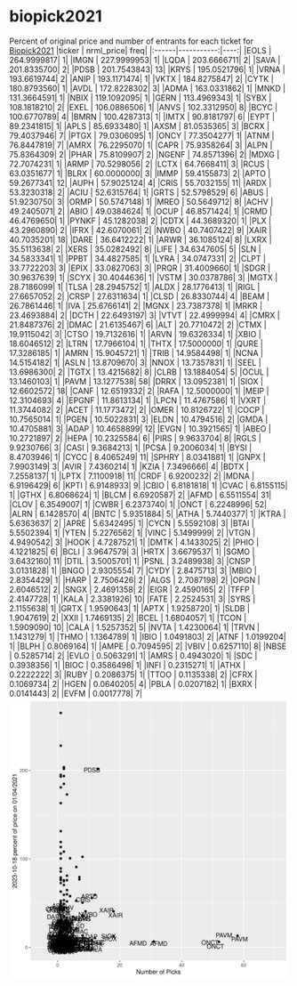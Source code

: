 # biopick2021
Percent of original price and number of entrants for each ticket for [Biopick2021](https://twitter.com/hashtag/Biopick2021)
|ticker |  nrml_price| freq|
|:------|-----------:|----:|
|EOLS   | 264.9999817|    1|
|IMGN   | 227.9999953|    1|
|LQDA   | 203.6666711|    2|
|SAVA   | 201.8335700|    2|
|PDSB   | 201.7543843|   13|
|KRYS   | 195.0521796|    1|
|VRNA   | 193.6619744|    2|
|ANIP   | 193.1171474|    1|
|VKTX   | 184.8275847|    2|
|CYTK   | 180.8793560|    1|
|AVDL   | 172.8228302|    3|
|ADMA   | 163.0331862|    1|
|MNKD   | 131.3664591|    1|
|NBIX   | 119.1092095|    1|
|GERN   | 113.4969343|    1|
|SYBX   | 108.1818210|    2|
|EXEL   | 106.0886506|    1|
|ANVS   | 102.3312950|    8|
|BCYC   | 100.6770789|    4|
|BMRN   | 100.4287313|    1|
|IMTX   |  90.8181797|    6|
|EYPT   |  89.2341815|    1|
|APLS   |  85.6933480|    1|
|AXSM   |  81.0535365|    3|
|BCRX   |  79.4037946|    7|
|PTGX   |  79.0306095|    1|
|ONCY   |  77.3504277|    1|
|ATNM   |  76.8447819|    7|
|AMRX   |  76.2295070|    1|
|CAPR   |  75.9358264|    3|
|ALPN   |  75.8364309|    2|
|PHAR   |  75.8109907|    2|
|NGENF  |  74.8571396|    2|
|MDXG   |  72.7074231|    1|
|ARMP   |  70.5298056|    2|
|LCTX   |  64.7668411|    3|
|RCUS   |  63.0351677|    1|
|BLRX   |  60.0000000|    3|
|IMMP   |  59.4155873|    2|
|APTO   |  59.2677341|   12|
|AUPH   |  57.9025124|    4|
|CRIS   |  55.7032155|   11|
|ARDX   |  53.3230318|    2|
|ACIU   |  52.6315764|    1|
|GRTS   |  52.5798529|    6|
|ABUS   |  51.9230750|    3|
|ORMP   |  50.5747148|    1|
|MREO   |  50.5649712|    8|
|ACHV   |  49.2405071|    2|
|ABIO   |  49.0384624|    1|
|OCUP   |  46.8571424|    1|
|CRMD   |  46.4769650|    1|
|PYNKF  |  45.1282038|    2|
|CDTX   |  44.3689320|    1|
|PLX    |  43.2960890|    2|
|IFRX   |  42.6070061|    2|
|NWBO   |  40.7407422|    9|
|XAIR   |  40.7035201|   18|
|DARE   |  36.6412222|    1|
|ARWR   |  36.1085124|    8|
|LXRX   |  35.5113638|    2|
|XERS   |  35.0282492|    8|
|LIFE   |  34.6347605|    5|
|SLN    |  34.5833341|    1|
|PPBT   |  34.4827585|    1|
|LYRA   |  34.0747331|    2|
|CLPT   |  33.7722203|    3|
|EPIX   |  33.0827063|    3|
|PRQR   |  31.4009660|    1|
|SDGR   |  30.9637639|    1|
|SCYX   |  30.4044636|    1|
|VSTM   |  30.0378786|    3|
|MGTX   |  28.7186099|    1|
|TLSA   |  28.2945752|    1|
|ALDX   |  28.1776413|    1|
|RIGL   |  27.6657052|    2|
|CRSP   |  27.6311634|    1|
|CLSD   |  26.8330744|    4|
|BEAM   |  26.7861446|    1|
|IVA    |  25.6766141|    2|
|MGNX   |  23.7387378|    1|
|MRKR   |  23.4693884|    2|
|DCTH   |  22.6493197|    3|
|VTVT   |  22.4999994|    4|
|CMRX   |  21.8487376|    2|
|DMAC   |  21.6135467|    6|
|ALT    |  20.7710472|    2|
|CTMX   |  19.9115042|    3|
|CTSO   |  19.7132616|    1|
|ARVN   |  19.6326334|    1|
|XBIO   |  18.6046512|    2|
|LTRN   |  17.7966104|    1|
|THTX   |  17.5000000|    1|
|QURE   |  17.3286185|    1|
|AMRN   |  15.9045721|    1|
|TRIB   |  14.9584498|    1|
|NCNA   |  14.5154182|    1|
|ASLN   |  13.8709670|    3|
|NNOX   |  13.7357831|    1|
|SEEL   |  13.6986300|    2|
|TGTX   |  13.4215682|    8|
|CLRB   |  13.1884054|    5|
|OCUL   |  13.1460103|    1|
|PAVM   |  13.1277538|   58|
|DRRX   |  13.0952381|    1|
|SIOX   |  12.6602572|   18|
|CANF   |  12.6519332|    2|
|RAFA   |  12.5000000|    1|
|MEIP   |  12.3104693|    4|
|EPGNF  |  11.8613134|    1|
|LPCN   |  11.4767586|    1|
|VXRT   |  11.3744082|    2|
|ACET   |  11.1773472|    2|
|OMER   |  10.8126722|    1|
|COCP   |  10.7565014|    1|
|PGEN   |  10.5022831|    3|
|ELDN   |  10.4794516|    2|
|GMDA   |  10.4705881|    3|
|ADAP   |  10.4658899|   12|
|EVGN   |  10.3921565|    1|
|ABEO   |  10.2721897|    2|
|HEPA   |  10.2325584|    6|
|PIRS   |   9.9633704|    8|
|RGLS   |   9.9230766|    3|
|CASI   |   9.3684213|    1|
|PCSA   |   9.2006034|    1|
|BYSI   |   8.4703946|    1|
|CYCC   |   8.4065249|   11|
|SPHRY  |   8.0341881|    1|
|GNPX   |   7.9903149|    3|
|AVIR   |   7.4360214|    1|
|KZIA   |   7.3496666|    4|
|BDTX   |   7.2558137|    1|
|LPTX   |   7.1100918|   11|
|CRDF   |   6.9200232|    2|
|MDNA   |   6.9196429|    6|
|KPTI   |   6.9148933|    9|
|CBIO   |   6.8181818|    1|
|CVAC   |   6.8155115|    1|
|GTHX   |   6.8068624|    1|
|BLCM   |   6.6920587|    2|
|AFMD   |   6.5511554|   31|
|CLOV   |   6.3549007|    1|
|CWBR   |   6.2373740|    1|
|ONCT   |   6.2248996|   52|
|ALRN   |   6.1428570|    4|
|BNTC   |   5.9351884|    5|
|ATHA   |   5.7440377|    1|
|KTRA   |   5.6363637|    2|
|APRE   |   5.6342495|    1|
|CYCN   |   5.5592108|    3|
|BTAI   |   5.5502394|    1|
|YTEN   |   5.2276562|    1|
|VINC   |   5.1499999|    2|
|VTGN   |   4.9490542|    3|
|HOOK   |   4.7287521|    1|
|DMTK   |   4.1433025|    2|
|PHIO   |   4.1221825|    6|
|BCLI   |   3.9647579|    3|
|HRTX   |   3.6679537|    1|
|SGMO   |   3.6432160|   11|
|DTIL   |   3.5005701|    1|
|PSNL   |   3.2489938|    3|
|CNSP   |   3.0131828|    1|
|BNGO   |   2.9305554|    7|
|CYDY   |   2.8475713|    3|
|MBIO   |   2.8354429|    1|
|HARP   |   2.7506426|    2|
|ALGS   |   2.7087198|    2|
|OPGN   |   2.6046512|    2|
|SNGX   |   2.4691358|    2|
|EIGR   |   2.4590165|    2|
|TFFP   |   2.4147728|    1|
|KALA   |   2.3381926|   10|
|FATE   |   2.2524531|    3|
|SYRS   |   2.1155638|    1|
|GRTX   |   1.9590643|    1|
|APTX   |   1.9258720|    1|
|SLDB   |   1.9047619|    2|
|XXII   |   1.7469135|    2|
|BCEL   |   1.6804057|    1|
|TCON   |   1.5909090|   10|
|CALA   |   1.5257352|    5|
|NVTA   |   1.4230064|    1|
|TRVN   |   1.1431279|    1|
|THMO   |   1.1364789|    1|
|IBIO   |   1.0491803|    2|
|ATNF   |   1.0199204|    1|
|BLPH   |   0.8069164|    1|
|AMPE   |   0.7094595|    2|
|VBIV   |   0.6257110|    8|
|NBSE   |   0.5285714|    2|
|EVLO   |   0.5063291|    1|
|AMRS   |   0.4943020|    1|
|SDC    |   0.3938356|    1|
|BIOC   |   0.3586498|    1|
|INFI   |   0.2315271|    1|
|ATHX   |   0.2222222|    3|
|RUBY   |   0.2086375|    1|
|TTOO   |   0.1135338|    2|
|CFRX   |   0.1069734|    2|
|HGEN   |   0.0640205|    4|
|PBLA   |   0.0207182|    1|
|BXRX   |   0.0141443|    2|
|EVFM   |   0.0017778|    7|
![retvspicks](biopicks.png?raw=true)
